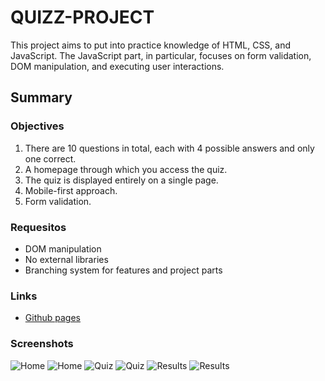 # QUIZZ-PROJECT
This project aims to put into practice knowledge of HTML, CSS, and JavaScript. The JavaScript part, in particular, focuses on form validation, 
DOM manipulation, and executing user interactions.
## Summary
### Objectives
1. There are 10 questions in total, each with 4 possible answers and only one correct.
2. A homepage through which you access the quiz.
3. The quiz is displayed entirely on a single page.
4. Mobile-first approach.
5. Form validation.
### Requesitos
- DOM manipulation
- No external libraries
- Branching system for features and project parts
### Links
-  [Github pages](becabecks3.github.io.)
### Screenshots
![Home](https://github.com/becabecks3/Quizz-Project/blob/main/assets/screenshots/captura1.png)
![Home](https://github.com/becabecks3/Quizz-Project/blob/main/assets/screenshots/captura5.png)
![Quiz](https://github.com/becabecks3/Quizz-Project/blob/main/assets/screenshots/captura2.png)
![Quiz](https://github.com/becabecks3/Quizz-Project/blob/main/assets/screenshots/captura8.png)
![Results](https://github.com/becabecks3/Quizz-Project/blob/main/assets/screenshots/captura3.png)
![Results](https://github.com/becabecks3/Quizz-Project/blob/main/assets/screenshots/captura9.png)





